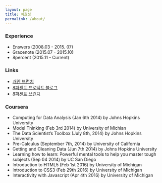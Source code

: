 ```yaml
---
layout: page
title: 이호성
permalink: /about/
---
```


### Experience

* Enswers  (2008.03 - 2015. 07)
* Gracenote (2015.07 - 2015.10)
* 8percent (2015.11 - Current)

### Links

* [개인 브런치](https://brunch.co.kr/@leehosung)
* [8퍼센트 프로덕트 블로그](https://8percent.github.io)
* [8퍼센트 브런치](https://brunch.co.kr/magazine/8percent)

### Coursera

* Computing for Data Analysis (Jan 6th 2014) by Johns Hopkins University
* Model Thinking (Feb 3rd 2014) by University of Michian
* The Data Scientist’s Toolbox (July 8th, 2014) by Johns Hopkins University
* Pre-Calculus (September 7th, 2014) by University of California
* Getting and Cleaning Data (Jun 7th 2014) by Johns Hopkins University
* Learning how to learn: Powerful mental tools to help you master tough subjects (Sep 04 2014) by UC San Diego
* Introduction to HTML5 (Feb 1st 2016) by University of Michigan
* Introduction to CSS3 (Feb 29th 2016) by University of Michigan
* Interactivity with Javascript (Apr 4th 2016) by University of Michigan
